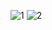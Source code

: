 ![1](https://user-images.githubusercontent.com/43690534/71588193-32a25200-2b53-11ea-9905-c5a086dcdde2.jpg)
![2](https://user-images.githubusercontent.com/43690534/71588194-32a25200-2b53-11ea-8a1d-f80743dd9197.jpg)
